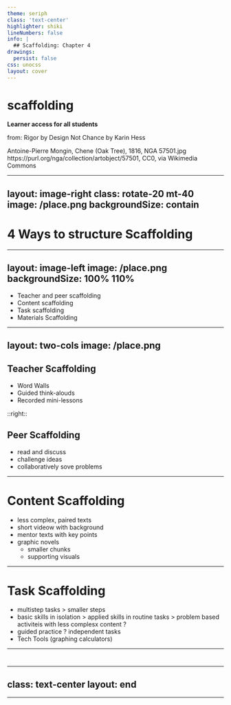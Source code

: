 ```yaml
---
theme: seriph
class: 'text-center'
highlighter: shiki
lineNumbers: false
info: |
  ## Scaffolding: Chapter 4
drawings:
  persist: false
css: unocss
layout: cover
---
```


# scaffolding

**Learner access for all students**

from: Rigor by Design Not Chance by Karin Hess

<div class="text-xs opacity-50 absolute bottom-4">
Antoine-Pierre Mongin, Chene (Oak Tree), 1816, NGA 57501.jpg<br>
https://purl.org/nga/collection/artobject/57501, CC0, via Wikimedia Commons
</div>

---
layout: image-right
class: rotate-20 mt-40
image: /place.png
backgroundSize: contain
---

# 4 Ways to structure Scaffolding

---
layout: image-left
image: /place.png
backgroundSize: 100% 110%
---

- Teacher and peer scaffolding
- Content scaffolding
- Task scaffolding
- Materials Scaffolding

---
layout: two-cols
image: /place.png
---
## Teacher Scaffolding
- Word Walls
- Guided think-alouds
- Recorded mini-lessons

::right::

## Peer Scaffolding
- read and discuss
- challenge ideas
- collaboratively sove problems

---
# Content Scaffolding

- less complex, paired texts
- short videow with background
- mentor texts with key points
- graphic novels
  - smaller chunks
  - supporting visuals

 ---

 # Task Scaffolding
 - multistep tasks > smaller steps
 - basic skills in isolation > applied skills in routine tasks > problem based activiteis with less complesx content ?
 - guided practice ? independent tasks
 - Tech Tools (graphing calculators)

---

#
---
class: text-center
layout: end
---

---
